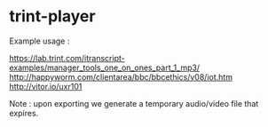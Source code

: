 # trint-player

Example usage : 

https://lab.trint.com/itranscript-examples/manager_tools_one_on_ones_part_1_mp3/
http://happyworm.com/clientarea/bbc/bbcethics/v08/iot.htm
http://vitor.io/uxr101

Note : upon exporting we generate a temporary audio/video file that expires.

